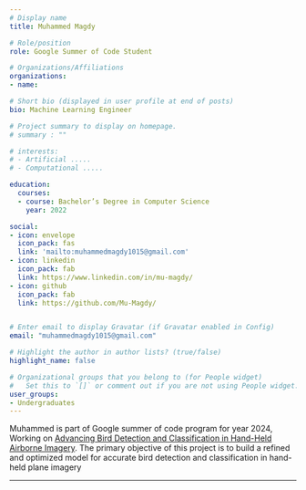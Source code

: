 ```yaml
---
# Display name
title: Muhammed Magdy

# Role/position
role: Google Summer of Code Student

# Organizations/Affiliations
organizations:
- name: 

# Short bio (displayed in user profile at end of posts)
bio: Machine Learning Engineer

# Project summary to display on homepage.
# summary : ""

# interests:
# - Artificial .....
# - Computational .....

education: 
  courses:
  - course: Bachelor’s Degree in Computer Science
    year: 2022

social:
- icon: envelope
  icon_pack: fas
  link: 'mailto:muhammedmagdy1015@gmail.com'
- icon: linkedin
  icon_pack: fab
  link: https://www.linkedin.com/in/mu-magdy/
- icon: github
  icon_pack: fab
  link: https://github.com/Mu-Magdy/


# Enter email to display Gravatar (if Gravatar enabled in Config)
email: "muhammedmagdy1015@gmail.com"

# Highlight the author in author lists? (true/false)
highlight_name: false

# Organizational groups that you belong to (for People widget)
#   Set this to `[]` or comment out if you are not using People widget.
user_groups:
- Undergraduates
---
```


Muhammed is part of Google summer of code program for year 2024, Working on [Advancing Bird Detection and Classification in Hand-Held Airborne Imagery](https://summerofcode.withgoogle.com/programs/2024/projects/RKvEGjbd).
The primary objective of this project is to build a refined and optimized model for accurate bird detection and classification in hand-held plane imagery

---